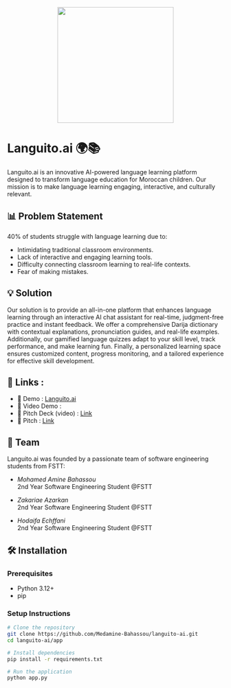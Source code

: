 <div align="center">
  <img src="https://github.com/user-attachments/assets/b68d70bf-5419-4730-ae3e-390c8f8d97d3" width="270"/>
</div>


# Languito.ai 🌍📚

Languito.ai is an innovative AI-powered language learning platform designed to transform language education for Moroccan children. Our mission is to make language learning engaging, interactive, and culturally relevant.



## 📊 Problem Statement

40% of students struggle with language learning due to:
- Intimidating traditional classroom environments.
- Lack of interactive and engaging learning tools.
- Difficulty connecting classroom learning to real-life contexts.
- Fear of making mistakes.

## 💡 Solution 

Our solution is to provide an all-in-one platform that enhances language learning through an interactive AI chat assistant for real-time, judgment-free practice and instant feedback. We offer a comprehensive Darija dictionary with contextual explanations, pronunciation guides, and real-life examples. Additionally, our gamified language quizzes adapt to your skill level, track performance, and make learning fun. Finally, a personalized learning space ensures customized content, progress monitoring, and a tailored experience for effective skill development.



## 🔗 Links :
* 🔴 Demo : [Languito.ai](https://languito-ai.streamlit.app/)
* 🎥 Video Demo : 
* 🎥 Pitch Deck (video) : [Link](https://www.youtube.com/watch?v=whh51FjzBlo)
* 📄 Pitch : [Link](https://drive.google.com/file/d/1I0eP3mn7s8vPLR1jSQjHMyTL92T8jH5V/view)

## 👥 Team

Languito.ai was founded by a passionate team of software engineering students from FSTT:

- *Mohamed Amine Bahassou*  
  2nd Year Software Engineering Student @FSTT

- *Zakariae Azarkan*  
  2nd Year Software Engineering Student @FSTT

- *Hodaifa Echffani*  
  2nd Year Software Engineering Student @FSTT

## 🛠 Installation

### Prerequisites
- Python 3.12+
- pip

### Setup Instructions
```bash
# Clone the repository
git clone https://github.com/Medamine-Bahassou/languito-ai.git
cd languito-ai/app

# Install dependencies
pip install -r requirements.txt

# Run the application
python app.py
